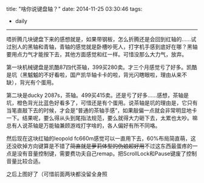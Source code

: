 title: "啥你说键盘轴？"
date: 2014-11-25 03:30:46
tags:
- daily
---
唔折腾几块键盘下来的感想就是，如果带钢板，怎么折腾还是会回到红轴的……试过别人的黑轴和青轴，青轴的感觉就是卧槽吵死人，打字机手感到底好在哪？黑轴要用点力气才能按下去，其他方面感觉和红一样。可惜没那么大力气，放弃。

第一块机械键盘是凯酷87四代茶轴，399买280卖。才三个月感觉亏了好多。凯酷是坑（黑魆魆的不好看啦，国产凯华轴卡卡的啦，背光闪瞎眼啦，理由从来不缺），背光有个蛋用。

第二块是ducky 2087s，茶轴。499买415卖。还是亏了好多……感想，茶轴是坑，橙色背光比蓝色好看多了，可惜还是有个蛋用。说茶轴是坑的理由是，它只有当笔直敲下去的时候，才会是“普通的茶轴手感”，如果敲偏一点就会非常明显地卡一下。结果呢，要么得从头到尾指法规范，要么就得大力砸下去，太累也太吵。嘛总有人说茶轴是万能轴兼顾游戏打字啥的，各人偏好有所不同咯。

然后现在这块红轴的leopold fc660m感觉可以一直用下去，60%布局简直萌，这还没砍掉方向键算是不错了~~简直就是萝莉体型的伪娘超好用~~不过这东西最蛋疼的一点是没有音量控制键，需要费功夫自己remap。把ScrollLock和Pause键废了控制音量比较合适。

之后上图好了（可惜前面两块都没留全身照